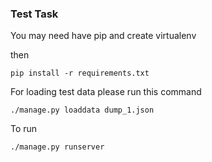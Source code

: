 ### Test Task

You may need have pip and create virtualenv

then 

```
pip install -r requirements.txt
```


For loading test data please run this command
```
./manage.py loaddata dump_1.json
```


To run 
```
./manage.py runserver
```